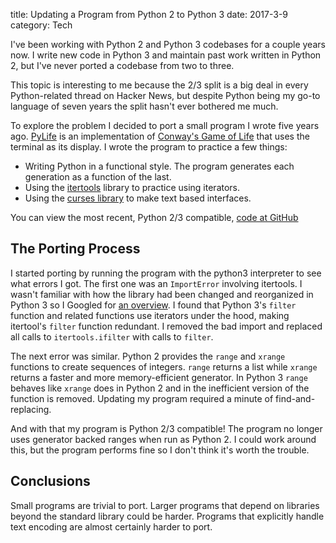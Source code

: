 title: Updating a Program from Python 2 to Python 3
date: 2017-3-9
category: Tech

I've been working with Python 2 and Python 3 codebases for a couple years now.
I write new code in Python 3 and maintain past work written in Python 2, but I've never ported a codebase from two to three.

This topic is interesting to me because the 2/3 split is a big deal in every Python-related thread on Hacker News, but despite Python being my go-to language of seven years the split hasn't ever bothered me much.

To explore the problem I decided to port a small program I wrote five years ago.
[PyLife](https://github.com/pmallory/pylife) is an implementation of [Conway's Game of Life](https://en.wikipedia.org/wiki/Conway%27s_Game_of_Life) that uses the terminal as its display.
I wrote the program to practice a few things:

* Writing Python in a functional style. The program generates each generation as a function of the last.
* Using the [itertools](https://docs.python.org/3/library/itertools.html) library to practice using iterators.
* Using the [curses library](https://en.wikipedia.org/wiki/Curses_%28programming_library%29) to make text based interfaces.

You can view the most recent, Python 2/3 compatible, [code at GitHub](https://github.com/pmallory/pylife/blob/master/life.py)

The Porting Process
-------------------

I started porting by running the program with the python3 interpreter to see what errors I got.
The first one was an `ImportError` involving itertools.
I wasn't familiar with how the library had been changed and reorganized in Python 3 so I Googled for [an overview](http://www.diveintopython3.net/porting-code-to-python-3-with-2to3.html#itertools).
I found that Python 3's `filter` function and related functions use iterators under the hood, making itertool's `filter` function redundant.
I removed the bad import and replaced all calls to `itertools.ifilter` with calls to `filter`.

The next error was similar.
Python 2 provides the `range` and `xrange` functions to create sequences of integers.
`range` returns a list while `xrange` returns a faster and more memory-efficient generator.
In Python 3 `range` behaves like `xrange` does in Python 2 and in the inefficient version of the function is removed.
Updating my program required a minute of find-and-replacing.

And with that my program is Python 2/3 compatible!
The program no longer uses generator backed ranges when run as Python 2.
I could work around this, but the program performs fine so I don't think it's worth the trouble.

Conclusions
-----------

Small programs are trivial to port.
Larger programs that depend on libraries beyond the standard library could be harder.
Programs that explicitly handle text encoding are almost certainly harder to port.
